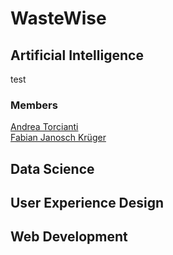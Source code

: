 # WasteWise

<!---
Hey everyone! Just some short notes.
By commenting out text, it will not be rendered in markdown.
To make a comment in markdown just surround your text using this: <!--- --->

<!---
You can find a very nice markdown resource following this link: https://www.markdown-cheatsheet.com/
 --->


<!---
I suggest that we first make a shared section of the blog post right here in which we describe the idea, the app and the project in some detail. At least more detail than in the README.
Afterwards, I suggest that each track writes one section.
--->


<!--- all tracks and names of members are sorted alphabetically --->

## Artificial Intelligence
test 
### Members
[Andrea Torcianti](https://github.com/trc729)\
[Fabian Janosch Krüger](https://github.com/fabianjkrueger)

## Data Science

## User Experience Design

## Web Development

